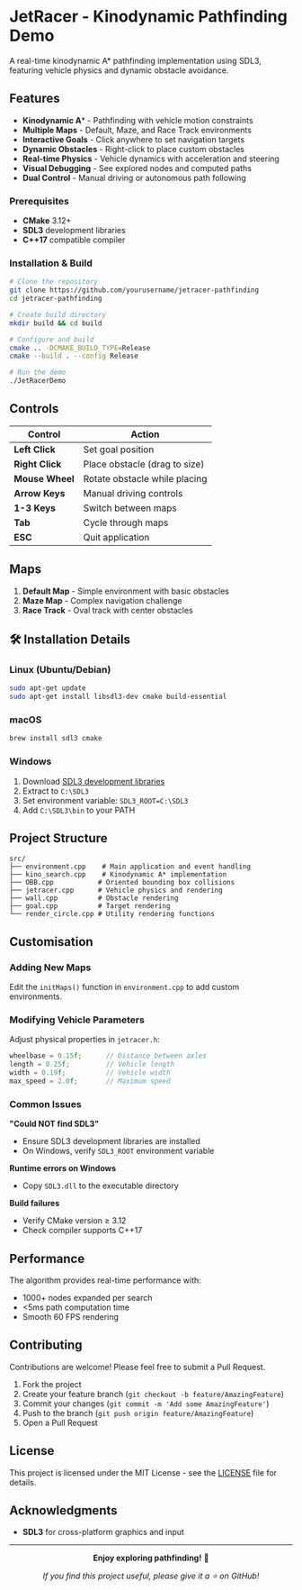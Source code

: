 # JetRacer - Kinodynamic Pathfinding Demo

A real-time kinodynamic A* pathfinding implementation using SDL3, featuring vehicle physics and dynamic obstacle avoidance.

## Features

- **Kinodynamic A*** - Pathfinding with vehicle motion constraints
- **Multiple Maps** - Default, Maze, and Race Track environments
- **Interactive Goals** - Click anywhere to set navigation targets
- **Dynamic Obstacles** - Right-click to place custom obstacles
- **Real-time Physics** - Vehicle dynamics with acceleration and steering
- **Visual Debugging** - See explored nodes and computed paths
- **Dual Control** - Manual driving or autonomous path following

### Prerequisites
- **CMake** 3.12+
- **SDL3** development libraries
- **C++17** compatible compiler

### Installation & Build

```bash
# Clone the repository
git clone https://github.com/yourusername/jetracer-pathfinding
cd jetracer-pathfinding

# Create build directory
mkdir build && cd build

# Configure and build
cmake .. -DCMAKE_BUILD_TYPE=Release
cmake --build . --config Release

# Run the demo
./JetRacerDemo
```

## Controls

| Control | Action |
|---------|--------|
| **Left Click** | Set goal position |
| **Right Click** | Place obstacle (drag to size) |
| **Mouse Wheel** | Rotate obstacle while placing |
| **Arrow Keys** | Manual driving controls |
| **1-3 Keys** | Switch between maps |
| **Tab** | Cycle through maps |
| **ESC** | Quit application |

## Maps

1. **Default Map** - Simple environment with basic obstacles
2. **Maze Map** - Complex navigation challenge
3. **Race Track** - Oval track with center obstacles

## 🛠️ Installation Details

### Linux (Ubuntu/Debian)
```bash
sudo apt-get update
sudo apt-get install libsdl3-dev cmake build-essential
```

### macOS
```bash
brew install sdl3 cmake
```

### Windows
1. Download [SDL3 development libraries](https://github.com/libsdl-org/SDL/releases)
2. Extract to `C:\SDL3`
3. Set environment variable: `SDL3_ROOT=C:\SDL3`
4. Add `C:\SDL3\bin` to your PATH

## Project Structure

```
src/
├── environment.cpp    # Main application and event handling
├── kino_search.cpp    # Kinodynamic A* implementation
├── OBB.cpp           # Oriented bounding box collisions
├── jetracer.cpp      # Vehicle physics and rendering
├── wall.cpp          # Obstacle rendering
├── goal.cpp          # Target rendering
└── render_circle.cpp # Utility rendering functions
```

## Customisation

### Adding New Maps
Edit the `initMaps()` function in `environment.cpp` to add custom environments.

### Modifying Vehicle Parameters
Adjust physical properties in `jetracer.h`:
```cpp
wheelbase = 0.15f;      // Distance between axles
length = 0.25f;         // Vehicle length
width = 0.19f;          // Vehicle width
max_speed = 2.0f;       // Maximum speed
```


### Common Issues

**"Could NOT find SDL3"**
- Ensure SDL3 development libraries are installed
- On Windows, verify `SDL3_ROOT` environment variable

**Runtime errors on Windows**
- Copy `SDL3.dll` to the executable directory

**Build failures**
- Verify CMake version ≥ 3.12
- Check compiler supports C++17

## Performance

The algorithm provides real-time performance with:
- 1000+ nodes expanded per search
- <5ms path computation time
- Smooth 60 FPS rendering

## Contributing

Contributions are welcome! Please feel free to submit a Pull Request.

1. Fork the project
2. Create your feature branch (`git checkout -b feature/AmazingFeature`)
3. Commit your changes (`git commit -m 'Add some AmazingFeature'`)
4. Push to the branch (`git push origin feature/AmazingFeature`)
5. Open a Pull Request

## License

This project is licensed under the MIT License - see the [LICENSE](LICENSE) file for details.

## Acknowledgments

- **SDL3** for cross-platform graphics and input

---

<div align="center">

**Enjoy exploring pathfinding!** 🎯

*If you find this project useful, please give it a ⭐ on GitHub!*

</div>
